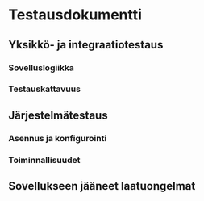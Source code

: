 # Testausdokumentti


## Yksikkö- ja integraatiotestaus

### Sovelluslogiikka

### Testauskattavuus


## Järjestelmätestaus



### Asennus ja konfigurointi


### Toiminnallisuudet

## Sovellukseen jääneet laatuongelmat